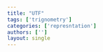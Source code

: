 ```yaml
---
title: "UTF"
tags: ['trignometry']
categories: ['represntation']
authors: ['']
layout: single
---
```

